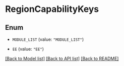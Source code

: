 # RegionCapabilityKeys

## Enum


* `MODULE_LIST` (value: `"MODULE_LIST"`)

* `EE` (value: `"EE"`)


[[Back to Model list]](../README.md#documentation-for-models) [[Back to API list]](../README.md#documentation-for-api-endpoints) [[Back to README]](../README.md)


